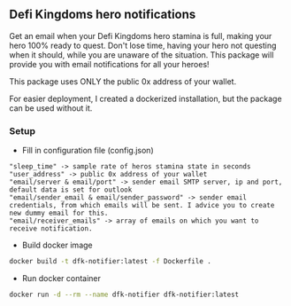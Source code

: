 ## Defi Kingdoms hero notifications
Get an email when your Defi Kingdoms hero stamina is full, making your hero 100% ready to quest. Don't lose time, having your hero not questing when it should, while you are unaware of the situation. This package will provide you with email notifications for all your heroes!

This package uses ONLY the public 0x address of your wallet.

For easier deployment, I created a dockerized installation, but the package can be used without it.


### Setup

* Fill in configuration file (config.json)
``` text
"sleep_time" -> sample rate of heros stamina state in seconds
"user_address" -> public 0x address of your wallet
"email/server & email/port" -> sender email SMTP server, ip and port, default data is set for outlook
"email/sender_email & email/sender_password" -> sender email credentials, from which emails will be sent. I advice you to create new dummy email for this.
"email/receiver_emails" -> array of emails on which you want to receive notification.
```

* Build docker image
``` bash
docker build -t dfk-notifier:latest -f Dockerfile .
```

* Run docker container
``` bash
docker run -d --rm --name dfk-notifier dfk-notifier:latest
```
